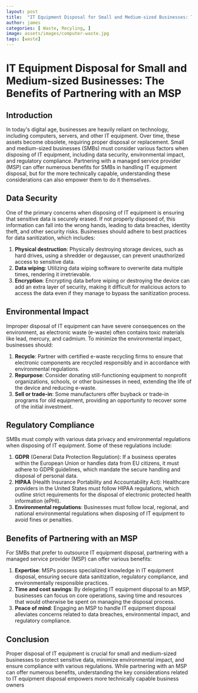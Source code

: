 ```yaml
---
layout: post
title:  "IT Equipment Disposal for Small and Medium-sized Businesses: The Benefits of Partnering with an MSP"
author: james
categories: [ Waste, Recyling, ]
image: assets/images/computer-waste.jpg
tags: [waste]
---
```

# IT Equipment Disposal for Small and Medium-sized Businesses: The Benefits of Partnering with an MSP

## Introduction

In today's digital age, businesses are heavily reliant on technology, including computers, servers, and other IT equipment. Over time, these assets become obsolete, requiring proper disposal or replacement. Small and medium-sized businesses (SMBs) must consider various factors when disposing of IT equipment, including data security, environmental impact, and regulatory compliance. Partnering with a managed service provider (MSP) can offer numerous benefits for SMBs in handling IT equipment disposal, but for the more technically capable, understanding these considerations can also empower them to do it themselves.

## Data Security

One of the primary concerns when disposing of IT equipment is ensuring that sensitive data is securely erased. If not properly disposed of, this information can fall into the wrong hands, leading to data breaches, identity theft, and other security risks. Businesses should adhere to best practices for data sanitization, which includes:

1. **Physical destruction**: Physically destroying storage devices, such as hard drives, using a shredder or degausser, can prevent unauthorized access to sensitive data.
2. **Data wiping**: Utilizing data wiping software to overwrite data multiple times, rendering it irretrievable.
3. **Encryption**: Encrypting data before wiping or destroying the device can add an extra layer of security, making it difficult for malicious actors to access the data even if they manage to bypass the sanitization process.

## Environmental Impact

Improper disposal of IT equipment can have severe consequences on the environment, as electronic waste (e-waste) often contains toxic materials like lead, mercury, and cadmium. To minimize the environmental impact, businesses should:

1. **Recycle**: Partner with certified e-waste recycling firms to ensure that electronic components are recycled responsibly and in accordance with environmental regulations.
2. **Repurpose**: Consider donating still-functioning equipment to nonprofit organizations, schools, or other businesses in need, extending the life of the device and reducing e-waste.
3. **Sell or trade-in**: Some manufacturers offer buyback or trade-in programs for old equipment, providing an opportunity to recover some of the initial investment.

## Regulatory Compliance

SMBs must comply with various data privacy and environmental regulations when disposing of IT equipment. Some of these regulations include:

1. **GDPR** (General Data Protection Regulation): If a business operates within the European Union or handles data from EU citizens, it must adhere to GDPR guidelines, which mandate the secure handling and disposal of personal data.
2. **HIPAA** (Health Insurance Portability and Accountability Act): Healthcare providers in the United States must follow HIPAA regulations, which outline strict requirements for the disposal of electronic protected health information (ePHI).
3. **Environmental regulations**: Businesses must follow local, regional, and national environmental regulations when disposing of IT equipment to avoid fines or penalties.

## Benefits of Partnering with an MSP

For SMBs that prefer to outsource IT equipment disposal, partnering with a managed service provider (MSP) can offer various benefits:

1. **Expertise**: MSPs possess specialized knowledge in IT equipment disposal, ensuring secure data sanitization, regulatory compliance, and environmentally responsible practices.
2. **Time and cost savings**: By delegating IT equipment disposal to an MSP, businesses can focus on core operations, saving time and resources that would otherwise be spent on managing the disposal process.
3. **Peace of mind**: Engaging an MSP to handle IT equipment disposal alleviates concerns related to data breaches, environmental impact, and regulatory compliance.

## Conclusion

Proper disposal of IT equipment is crucial for small and medium-sized businesses to protect sensitive data, minimize environmental impact, and ensure compliance with various regulations. While partnering with an MSP can offer numerous benefits, understanding the key considerations related to IT equipment disposal empowers more technically capable business owners
